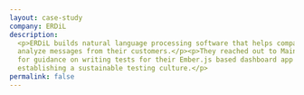 ```yaml
---
layout: case-study
company: ERDiL
description:
  <p>ERDiL builds natural language processing software that helps companies
  analyze messages from their customers.</p><p>They reached out to Mainmatter
  for guidance on writing tests for their Ember.js based dashboard app and
  establishing a sustainable testing culture.</p>
permalink: false
---
```

